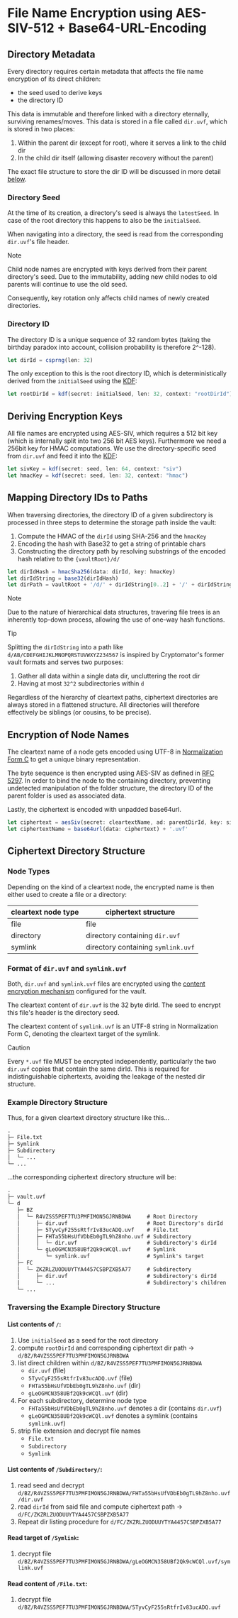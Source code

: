 # File Name Encryption using AES-SIV-512 + Base64-URL-Encoding

## Directory Metadata

Every directory requires certain metadata that affects the file name encryption of its direct children:

* the seed used to derive keys
* the directory ID

This data is immutable and therefore linked with a directory eternally, surviving renames/moves. This data is stored in a file called `dir.uvf`, which is stored in two places:
1. Within the parent dir (except for root), where it serves a link to the child dir
2. In the child dir itself (allowing disaster recovery without the parent)

The exact file structure to store the dir ID will be discussed in more detail [below](#format-of-diruvf-and-symlinkuvf).

### Directory Seed

At the time of its creation, a directory's seed is always the `latestSeed`. In case of the root directory this happens to also be the `initialSeed`.

When navigating into a directory, the seed is read from the corresponding `dir.uvf`'s file header.

> [!NOTE]
> Child node names are encrypted with keys derived from their parent directory's seed. Due to the immutability, adding new child nodes to old parents will continue to use the old seed.
>
> Consequently, key rotation only affects child names of newly created directories.

### Directory ID

The directory ID is a unique sequence of 32 random bytes (taking the birthday paradox into account, collision probability is therefore 2^-128).

```ts
let dirId = csprng(len: 32)
```

The only exception to this is the root directory ID, which is deterministically derived from the `initialSeed` using the [KDF](../kdf/README.md):

```ts
let rootDirId = kdf(secret: initialSeed, len: 32, context: "rootDirId")
```

## Deriving Encryption Keys

All file names are encrypted using AES-SIV, which requires a 512 bit key (which is internally split into two 256 bit AES keys). Furthermore we need a 256bit key for HMAC computations. We use the directory-specific seed from `dir.uvf` and feed it into the [KDF](../kdf/README.md):

```ts
let sivKey = kdf(secret: seed, len: 64, context: "siv")
let hmacKey = kdf(secret: seed, len: 32, context: "hmac")
```

## Mapping Directory IDs to Paths

When traversing directories, the directory ID of a given subdirectory is processed in three steps to determine the storage path inside the vault:

1. Compute the HMAC of the `dirId` using SHA-256 and the `hmacKey`
1. Encoding the hash with Base32 to get a string of printable chars
1. Constructing the directory path by resolving substrings of the encoded hash relative to the `{vaultRoot}/d/`

```ts
let dirIdHash = hmacSha256(data: dirId, key: hmacKey)
let dirIdString = base32(dirIdHash)
let dirPath = vaultRoot + '/d/' + dirIdString[0..2] + '/' + dirIdString[2..32]
```

> [!NOTE]
> Due to the nature of hierarchical data structures, travering file trees is an inherently top-down process, allowing the use of one-way hash functions.

> [!TIP]
> Splitting the `dirIdString` into a path like `d/AB/CDEFGHIJKLMNOPQRSTUVWXYZ234567` is inspired by Cryptomator's former vault formats and serves two purposes:
> 1. Gather all data within a single data dir, uncluttering the root dir
> 2. Having at most `32^2` subdirectories within `d`

Regardless of the hierarchy of cleartext paths, ciphertext directories are always stored in a flattened structure. All directories will therefore effectively be siblings (or cousins, to be precise).


## Encryption of Node Names

The cleartext name of a node gets encoded using UTF-8 in [Normalization Form C](https://unicode.org/reports/tr15/#Norm*Forms) to get a unique binary representation.

The byte sequence is then encrypted using AES-SIV as defined in [RFC 5297](https://tools.ietf.org/html/rfc5297). In order to bind the node to the containing directory, preventing undetected manipulation of the folder structure, the directory ID of the parent folder is used as associated data.

Lastly, the ciphertext is encoded with unpadded base64url.

```ts
let ciphertext = aesSiv(secret: cleartextName, ad: parentDirId, key: sivKey)
let ciphertextName = base64url(data: ciphertext) + '.uvf'
```

## Ciphertext Directory Structure

### Node Types

Depending on the kind of a cleartext node, the encrypted name is then either used to create a file or a directory:

| cleartext node type | ciphertext structure                |
|---------------------|-------------------------------------|
| file                | file                                |
| directory           | directory containing `dir.uvf`      |
| symlink             | directory containing `symlink.uvf`  |

### Format of `dir.uvf` and `symlink.uvf`

Both, `dir.uvf` and `symlink.uvf` files are encrypted using the [content encryption mechanism](../file%20content%20encryption/README.md) configured for the vault.

The cleartext content of `dir.uvf` is the 32 byte dirId. The seed to encrypt this file's header is the directory seed.

The cleartext content of `symlink.uvf` is an UTF-8 string in Normalization Form C, denoting the cleartext target of the symlink.

> [!CAUTION]
> Every `*.uvf` file MUST be encrypted independently, particularly the two `dir.uvf` copies that contain the same dirId. This is required for indistinguishable ciphertexts, avoiding the leakage of the nested dir structure.

### Example Directory Structure

Thus, for a given cleartext directory structure like this...

```txt
.
├─ File.txt
├─ Symlink
├─ Subdirectory
│  └─ ...
└─ ...
```

...the corresponding ciphertext directory structure will be:

```txt
.
├─ vault.uvf
└─ d
   ├─ BZ
   │  └─ R4VZSS5PEF7TU3PMFIMON5GJRNBDWA     # Root Directory
   │     ├─ dir.uvf                         # Root Directory's dirId
   │     ├─ 5TyvCyF255sRtfrIv83ucADQ.uvf    # File.txt
   │     ├─ FHTa55bHsUfVDbEb0gTL9hZ8nho.uvf # Subdirectory
   │     │  └─ dir.uvf                      # Subdirectory's dirId
   │     └─ gLeOGMCN358UBf2Qk9cWCQl.uvf     # Symlink
   │        └─ symlink.uvf                  # Symlink's target
   ├─ FC
   │  └─ ZKZRLZUODUUYTYA4457CSBPZXB5A77     # Subdirectory
   │     ├─ dir.uvf                         # Subdirectory's dirId
   |     └─ ...                             # Subdirectory's children
   └─ ...
```

### Traversing the Example Directory Structure

#### List contents of `/`:

1. Use `initialSeed` as a seed for the root directory
1. compute `rootDirId` and corresponding ciphertext dir path -> `d/BZ/R4VZSS5PEF7TU3PMFIMON5GJRNBDWA`
1. list direct children within `d/BZ/R4VZSS5PEF7TU3PMFIMON5GJRNBDWA`
    * `dir.uvf` (file)
    * `5TyvCyF255sRtfrIv83ucADQ.uvf` (file)
    * `FHTa55bHsUfVDbEb0gTL9hZ8nho.uvf` (dir)
    * `gLeOGMCN358UBf2Qk9cWCQl.uvf` (dir)
1. For each subdirectory, determine node type
    * `FHTa55bHsUfVDbEb0gTL9hZ8nho.uvf` denotes a dir (contains `dir.uvf`)
    * `gLeOGMCN358UBf2Qk9cWCQl.uvf` denotes a symlink (contains `symlink.uvf`)
1. strip file extension and decrypt file names
    * `File.txt`
    * `Subdirectory`
    * `Symlink`

#### List contents of `/Subdirectory/`:

1. read seed and decrypt `d/BZ/R4VZSS5PEF7TU3PMFIMON5GJRNBDWA/FHTa55bHsUfVDbEb0gTL9hZ8nho.uvf/dir.uvf`
1. read `dirId` from said file and compute ciphertext path -> `d/FC/ZKZRLZUODUUYTYA4457CSBPZXB5A77`
1. Repeat dir listing procedure for `d/FC/ZKZRLZUODUUYTYA4457CSBPZXB5A77`

#### Read target of `/Symlink`:

1. decrypt file `d/BZ/R4VZSS5PEF7TU3PMFIMON5GJRNBDWA/gLeOGMCN358UBf2Qk9cWCQl.uvf/symlink.uvf`

#### Read content of `/File.txt`:

1. decrypt file `d/BZ/R4VZSS5PEF7TU3PMFIMON5GJRNBDWA/5TyvCyF255sRtfrIv83ucADQ.uvf`